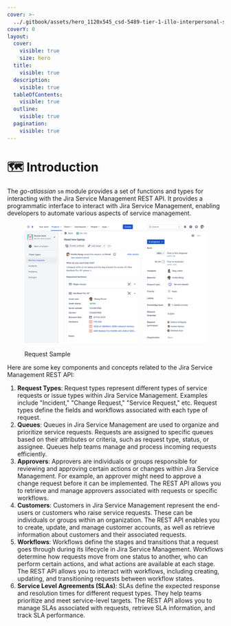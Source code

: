 ```yaml
---
cover: >-
  ../.gitbook/assets/hero_1120x545_csd-5489-tier-1-illo-interpersonal-skills-1-9-in-series@2x-1560x760.png
coverY: 0
layout:
  cover:
    visible: true
    size: hero
  title:
    visible: true
  description:
    visible: true
  tableOfContents:
    visible: true
  outline:
    visible: true
  pagination:
    visible: true
---
```


# 🗺 Introduction

The _go-atlassian_ `sm` module provides a set of functions and types for interacting with the Jira Service Management REST API. It  provides a programmatic interface to interact with Jira Service Management, enabling developers to automate various aspects of service management.

<figure><img src="../.gitbook/assets/image (13) (1).png" alt=""><figcaption><p>Request Sample</p></figcaption></figure>

Here are some key components and concepts related to the Jira Service Management REST API:

1. **Request Types**: Request types represent different types of service requests or issue types within Jira Service Management. Examples include "Incident," "Change Request," "Service Request," etc. Request types define the fields and workflows associated with each type of request.
2. **Queues**: Queues in Jira Service Management are used to organize and prioritize service requests. Requests are assigned to specific queues based on their attributes or criteria, such as request type, status, or assignee. Queues help teams manage and process incoming requests efficiently.
3. **Approvers**: Approvers are individuals or groups responsible for reviewing and approving certain actions or changes within Jira Service Management. For example, an approver might need to approve a change request before it can be implemented. The REST API allows you to retrieve and manage approvers associated with requests or specific workflows.
4. **Customers**: Customers in Jira Service Management represent the end-users or customers who raise service requests. These can be individuals or groups within an organization. The REST API enables you to create, update, and manage customer accounts, as well as retrieve information about customers and their associated requests.
5. **Workflows**: Workflows define the stages and transitions that a request goes through during its lifecycle in Jira Service Management. Workflows determine how requests move from one status to another, who can perform certain actions, and what actions are available at each stage. The REST API allows you to interact with workflows, including creating, updating, and transitioning requests between workflow states.
6. **Service Level Agreements (SLAs)**: SLAs define the expected response and resolution times for different request types. They help teams prioritize and meet service-level targets. The REST API allows you to manage SLAs associated with requests, retrieve SLA information, and track SLA performance.
